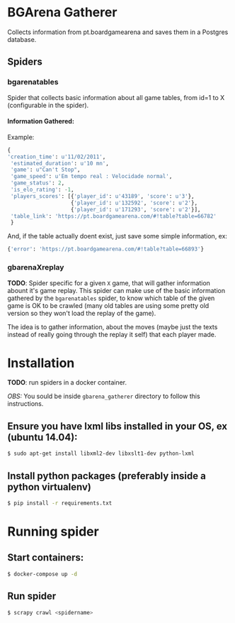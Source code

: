 # BGArena Gatherer
Collects information from pt.boardgamearena and saves them in a Postgres database.

## Spiders
### bgarenatables
Spider that collects basic information about all game tables, from id=1 to X (configurable in the spider).

#### Information Gathered:

Example:

```python
{
'creation_time': u'11/02/2011',
 'estimated_duration': u'10 mn',
 'game': u"Can't Stop",
 'game_speed': u'Em tempo real : Velocidade normal',
 'game_status': 2,
 'is_elo_rating': -1,
 'players_scores': [{'player_id': u'43189', 'score': u'3'},
                    {'player_id': u'132592', 'score': u'2'},
                    {'player_id': u'171293', 'score': u'2'}],
 'table_link': 'https://pt.boardgamearena.com/#!table?table=66782'
 }
```

And, if the table actually doent exist, just save some simple information, ex:
```python
{'error': 'https://pt.boardgamearena.com/#!table?table=66893'}
```

### gbarenaXreplay
**TODO**: Spider specific for a given `X` game, that will gather information abount it's game replay.
This spider can make use of the basic information gathered by the `bgarenatables` spider, to know which table of the given game is OK to be crawled (many old tables are using some pretty old version so they won't load the replay of the game).

The idea is to gather information, about the moves (maybe just the texts instead of really going through the replay it self) that each player made.


# Installation
**TODO**: run spiders in a docker container.

*OBS:* You sould be inside `gbarena_gatherer` directory to follow this instructions.

## Ensure you have lxml libs installed in your OS, ex (ubuntu 14.04):
```bash
$ sudo apt-get install libxml2-dev libxslt1-dev python-lxml
```

## Install python packages (preferably inside a python virtualenv)
```bash
$ pip install -r requirements.txt
```

# Running spider

## Start containers:
```bash
$ docker-compose up -d
```
## Run spider
```bash
$ scrapy crawl <spidername>
```
